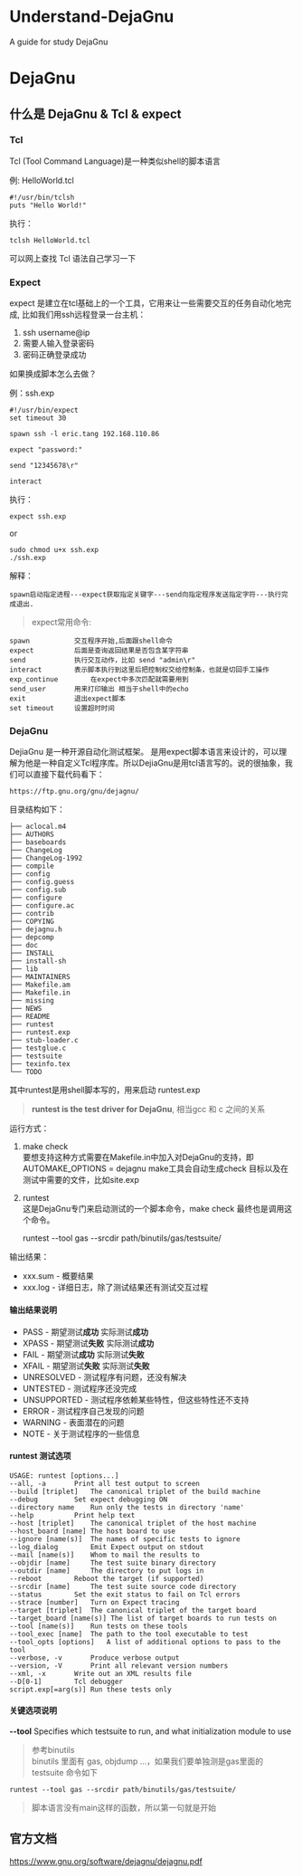 # Understand-DejaGnu
A guide for study DejaGnu
# DejaGnu

## 什么是 DejaGnu & Tcl & expect

### Tcl

Tcl (Tool Command Language)是一种类似shell的脚本语言

例: HelloWorld.tcl

	#!/usr/bin/tclsh
	puts "Hello World!"
执行：

	tclsh HelloWorld.tcl

可以网上查找 Tcl 语法自己学习一下

### Expect

expect 是建立在tcl基础上的一个工具，它用来让一些需要交互的任务自动化地完成,
比如我们用ssh远程登录一台主机：
1. ssh username@ip
2. 需要人输入登录密码
3. 密码正确登录成功

如果换成脚本怎么去做？

例：ssh.exp

	#!/usr/bin/expect
	set timeout 30

	spawn ssh -l eric.tang 192.168.110.86

	expect "password:"

	send "12345678\r"

	interact
执行：

	expect ssh.exp
or

	sudo chmod u+x ssh.exp 
	./ssh.exp

解释：

	spawn启动指定进程---expect获取指定关键字---send向指定程序发送指定字符---执行完成退出.

> expect常用命令:



	spawn			交互程序开始,后面跟shell命令
	expect			后面是查询返回结果是否包含某字符串
	send			执行交互动作，比如 send "admin\r"
	interact		表示脚本执行到这里后把控制权交给控制条，也就是切回手工操作
	exp_continue		在expect中多次匹配就需要用到
	send_user		用来打印输出 相当于shell中的echo
	exit			退出expect脚本
	set timeout		设置超时时间

### DejaGnu
DejiaGnu 是一种开源自动化测试框架。 是用expect脚本语言来设计的，可以理解为他是一种自定义Tcl程序库。所以DejiaGnu是用tcl语言写的。说的很抽象，我们可以直接下载代码看下：

	https://ftp.gnu.org/gnu/dejagnu/

目录结构如下：

	├── aclocal.m4
	├── AUTHORS
	├── baseboards
	├── ChangeLog
	├── ChangeLog-1992
	├── compile
	├── config
	├── config.guess
	├── config.sub
	├── configure
	├── configure.ac
	├── contrib
	├── COPYING
	├── dejagnu.h
	├── depcomp
	├── doc
	├── INSTALL
	├── install-sh
	├── lib
	├── MAINTAINERS
	├── Makefile.am
	├── Makefile.in
	├── missing
	├── NEWS
	├── README
	├── runtest
	├── runtest.exp
	├── stub-loader.c
	├── testglue.c
	├── testsuite
	├── texinfo.tex
	└── TODO
其中runtest是用shell脚本写的，用来启动 runtest.exp   

> **runtest is the test driver for DejaGnu**, 相当gcc 和 c 之间的关系

运行方式：
1. make check  
	要想支持这种方式需要在Makefile.in中加入对DejaGnu的支持，即AUTOMAKE_OPTIONS = dejagnu make工具会自动生成check 目标以及在测试中需要的文件，比如site.exp

2. runtest  
	这是DejaGnu专门来启动测试的一个脚本命令，make check 最终也是调用这个命令。  

	runtest --tool gas --srcdir path/binutils/gas/testsuite/

输出结果：  
* xxx.sum - 概要结果  
* xxx.log - 详细日志，除了测试结果还有测试交互过程  

#### 输出结果说明

* PASS - 期望测试**成功** 实际测试**成功**  
* XPASS - 期望测试**失败** 实际测试**成功**  
* FAIL - 期望测试**成功** 实际测试**失败**  
* XFAIL - 期望测试**失败** 实际测试**失败**   
* UNRESOLVED - 测试程序有问题，还没有解决  
* UNTESTED - 测试程序还没完成
* UNSUPPORTED - 测试程序依赖某些特性，但这些特性还不支持  
* ERROR - 测试程序自己发现的问题
* WARNING - 表面潜在的问题   
* NOTE - 关于测试程序的一些信息

#### runtest 测试选项

	USAGE: runtest [options...]
	--all, -a		Print all test output to screen
	--build [triplet]	The canonical triplet of the build machine
	--debug			Set expect debugging ON
	--directory name	Run only the tests in directory 'name'
	--help			Print help text
	--host [triplet]	The canonical triplet of the host machine
	--host_board [name]	The host board to use
	--ignore [name(s)]	The names of specific tests to ignore
	--log_dialog		Emit Expect output on stdout
	--mail [name(s)]	Whom to mail the results to
	--objdir [name]		The test suite binary directory
	--outdir [name]		The directory to put logs in
	--reboot		Reboot the target (if supported)
	--srcdir [name]		The test suite source code directory
	--status		Set the exit status to fail on Tcl errors
	--strace [number]	Turn on Expect tracing
	--target [triplet]	The canonical triplet of the target board
	--target_board [name(s)] The list of target boards to run tests on
	--tool [name(s)]	Run tests on these tools
	--tool_exec [name]	The path to the tool executable to test
	--tool_opts [options]	A list of additional options to pass to the tool
	--verbose, -v		Produce verbose output
	--version, -V		Print all relevant version numbers
	--xml, -x		Write out an XML results file
	--D[0-1]		Tcl debugger
	script.exp[=arg(s)]	Run these tests only

#### 关键选项说明
**--tool**  Specifies which testsuite to run, and what initialization module to use

> 参考binutils     
binutils 里面有 gas, objdump ...，如果我们要单独测是gas里面的testsuite 命令如下  

	runtest --tool gas --srcdir path/binutils/gas/testsuite/

>脚本语言没有main这样的函数，所以第一句就是开始

## 官方文档  
  https://www.gnu.org/software/dejagnu/dejagnu.pdf
  
